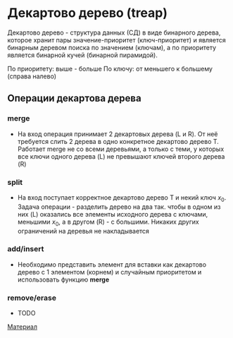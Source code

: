 # Декартово дерево (treap)

Декартово дерево - структура данных (СД) в виде бинарного дерева, которое хранит пары значение-приоритет (ключ-приоритет) и является бинарным деревом поиска по значением (ключам), а по приоритету является бинарной кучей (бинарной пирамидой). 

По приоритету: выше - больше
По ключу: от меньшего к большему (справа налево)

## Операции декартова дерева

### merge

* На вход операция принимает 2 декартовых дерева (L и R). От неё требуется слить 2 дерева в одно конкретное декартово дерево T. Работает merge не со всеми деревьями, а только с теми, у которых все ключи одного дерева (L) не превышают ключей второго дерева (R)

### split

* На вход поступает корректное декартово дерево T и некий ключ $x_0$. Задача операции - разделить дерево на два так. чтобы в одном из них (L) оказались все элементы исходного дерева с ключами, меньшими $x_0$, а в другом (R) - с большими. Никаких других ограничений на деревья не накладывается

### add/insert

* Необходимо представить элемент для вставки как декартово дерево с 1 элементом (корнем) и случайным приоритетом и использовать функцию **merge**

### remove/erase

* TODO

[Материал](https://habr.com/ru/articles/101818/)

